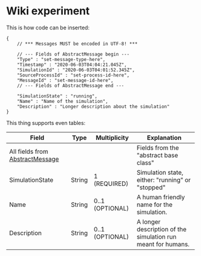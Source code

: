 
# Wiki experiment

This is how code can be inserted:

    {
        // *** Messages MUST be encoded in UTF-8! ***

        // --- Fields of AbstractMessage begin ---
        "Type" : "set-message-type-here",
        "Timestamp" : "2020-06-03T04:04:21.045Z",
        "SimulationId" : "2020-06-03T04:01:52.345Z",
        "SourceProcessId" : "set-process-id-here",
        "MessageId" : "set-message-id-here",
        // --- Fields of AbstractMessage end ---

        "SimulationState" : "running",
        "Name" : "Name of the simulation",
        "Description" : "Longer description about the simulation"
    }

This thing supports even tables:

| Field | Type | Multiplicity | Explanation |
| ---- | ---- | ---- | ---- |
| All fields from [AbstractMessage](subsub1.md) |  |  | Fields from the "abstract base class" |
| SimulationState | String | 1 (REQUIRED) | Simulation state, either: "running" or "stopped" |
| Name | String | 0..1 (OPTIONAL) | A human friendly name for the simulation. |
| Description | String | 0..1 (OPTIONAL) | A longer description of the simulation run meant for humans. |
